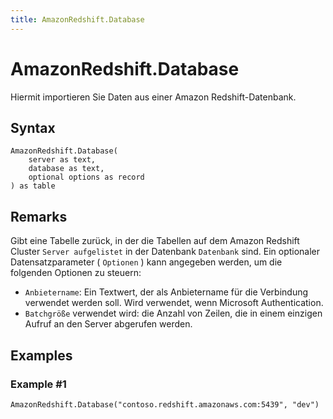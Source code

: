 ```yaml
---
title: AmazonRedshift.Database
---
```


# AmazonRedshift.Database


Hiermit importieren Sie Daten aus einer Amazon Redshift-Datenbank.


## Syntax

```powerquery
AmazonRedshift.Database(
    server as text,
    database as text,
    optional options as record
) as table
```


## Remarks

Gibt eine Tabelle zurück, in der die Tabellen auf dem Amazon Redshift Cluster <code>Server aufgelistet</code> in der Datenbank <code>Datenbank</code> sind.  Ein optionaler Datensatzparameter ( <code>Optionen</code> ) kann angegeben werden, um die folgenden Optionen zu steuern:<ul><li><code>Anbietername</code>: Ein Textwert, der als Anbietername für die Verbindung verwendet werden soll. Wird verwendet, wenn Microsoft Authentication.</li><li><code>Batchgröße</code> verwendet wird: die Anzahl von Zeilen, die in einem einzigen Aufruf an den Server abgerufen werden.</li></ul>  


## Examples

### Example #1 

```powerquery
AmazonRedshift.Database("contoso.redshift.amazonaws.com:5439", "dev")
```



